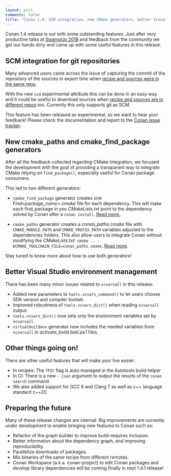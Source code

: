 ```yaml
---
layout: post
comments: false
title: "Conan 1.4: SCM integration, new CMake generators, better Visual Studio environment management & much more!"
---
```


Conan 1.4 release is out with some outstanding features. Just after very productive talks at [SwampUp 2018](https://swampup.jfrog.com/) and
feedback from the community we got our hands dirty and came up with some useful features in this release.

## SCM integration for git repositories

Many advanced users came across the issue of capturing the commit of the repository of the sources in export time when
[recipe and sources were in the same repo](https://docs.conan.io/en/latest/creating_packages/package_repo.html#capturing-the-remote-and-commit-from-git-scm-experimental).

With the new ``scm`` experimental attribute this can be done in an easy way and it could be useful to download sources when
[recipe and sources are in different repos](https://docs.conan.io/en/latest/creating_packages/external_repo.html#recipe-and-sources-in-a-different-repo)
too. Currently this only supports git as SCM.

This feature has been released as experimental, so we want to hear your feedback! Please check the documentation and report to the
[Conan issue tracker](https://github.com/conan-io/conan/issues).

## New cmake_paths and cmake_find_package generators

After all the feedback collected regarding CMake integration, we focused the development with the goal of providing a transparent way to
integrate CMake relying on ``find_package()``, especially useful for Conan package consumers.

This led to two different generators:

- ``cmake_find_package`` generator creates one *Find<package_name>.cmake* file for each dependency. This will make each find_package in you
  *CMakeLists.txt* point to the dependency solved by Conan after a ``conan install``.
  [Read more.](https://docs.conan.io/en/latest/integrations/cmake/cmake_find_package_generator.html#cmake-find-package-generator).

- ``cmake_paths`` generator creates a *conan_paths.cmake* file with ``CMAKE_MODULE_PATH`` and ``CMAKE_PREFIX_PATH`` variables adjusted to
  the dependencies folders. This also allow users to integrate Conan without modifying the *CMakeLists.txt*:
  ``cmake .. -DCMAKE_TOOLCHAIN_FILE=conan_paths.cmake``.
  [Read more](https://docs.conan.io/en/latest/integrations/cmake/cmake_paths_generator.html#cmake-paths-generator).

Stay tuned to know more about how to use both generators!

## Better Visual Studio environment management

There has been many minor issues related to ``vcvarsall`` in this release:

- Added new parameters to ``tools.vcvars_command()`` to let users choose SDK version and compiler toolset.
- Improved robustness of ``tools.vcvars_dict()`` when reading ``vcvarsall`` output.
- ``tools.vcvars_dict()`` now sets only the environment variables set by ``vcvarsall``.
- ``virtualbuildenv`` generator now includes the needed variables from ``vcvarsall`` in *activate_build.bat/.ps1* files.

## Other things going on!

There are other useful features that will make your live easier:

- In recipes: The ``fPIC`` flag is auto-managed in the Autotools build helper
- In CI: There is a new ``--json`` argument to output the results of the ``conan search`` command.
- We also added support for GCC 8 and Clang 7 as well as c++ language standard c++20.

## Preparing the future

Many of these release changes are internal. Big improvements are currently under development to enable bringing new features to Conan such
as:

- Refactor of the graph builder to improve build-requires inclusion.
- Better information about the dependency graph, and improving reproducibility.
- Parallelize downloads of packages.
- Mix binaries of the same recipe from different remotes.
- Conan Workspace (a.k.a. conan-project) to edit Conan packages and develop library dependencies will be coming finally in next 1.4.1
  release!
